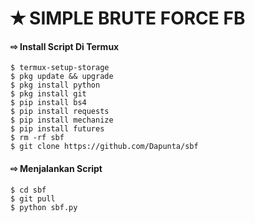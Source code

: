 # ✭ SIMPLE BRUTE FORCE FB
#### ⇨  Install Script Di Termux
```
$ termux-setup-storage  
$ pkg update && upgrade  
$ pkg install python  
$ pkg install git  
$ pip install bs4  
$ pip install requests  
$ pip install mechanize  
$ pip install futures  
$ rm -rf sbf  
$ git clone https://github.com/Dapunta/sbf
```
#### ⇨  Menjalankan Script
```
$ cd sbf 
$ git pull  
$ python sbf.py 
```
